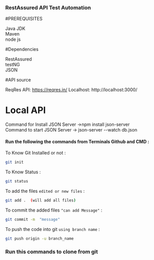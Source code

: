 ### RestAssured API Test Automation

#PREREQUISITES

Java JDK <br>
Maven <br>
node js

#Dependencies

RestAssured <br>
testNG <br>
JSON

#API source

ReqRes API: https://reqres.in/
Localhost: http://localhost:3000/


# Local API

Command for Install JSON Server ->npm install json-server <br>
Command to start JSON Server -> json-server --watch db.json


#### Run the following the commands from Terminals Github and CMD :

To Know Git Installed or not :

```sh
git init
```

To Know Status :

```sh
git status
```


To add the files  `edited or new files` :

```sh
git add .  (will add all files)
```

To commit the added files `"can add Message"` :

```sh
git commit -m  "message"
```

To push the code into git `using branch name` :

```sh
git push origin -u branch_name
```

### Run this commands to clone from git

